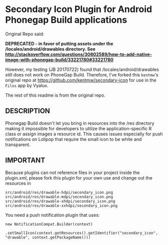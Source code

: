 # Secondary Icon Plugin for Android Phonegap Build applications

Original Repo said:

**DEPRECATED - in favor of putting assets under the /locales/android/drawables directory. See http://stackoverflow.com/questions/30802589/how-to-add-native-image-with-phonegap-build/33221780#33221780**

However, my testing (JB 20170722) found that /locales/android/drawables still does not work on PhoneGap Build. Therefore, I've forked this `kentmw`'s original repo at https://github.com/kentmw/secondary-icon for use in the `Filos` app by Vyalux.

The rest of this readme is from the original repo.

## DESCRIPTION
Phonegap Build doesn't let you bring in resources into the /res directory making it impossible for developers to utilize the application-specific R class or assign images a resource id. This causes issues especially for push notifications on Lolipop that require the small icon to be white and transparent.

## IMPORTANT
Because plugins can not reference files in your project inside the plugin.xml, please fork this plugin for your own use and change out the resources in
```
src/android/res/drawable-hdpi/secondary_icon.png
src/android/res/drawable-mdpi/secondary_icon.png
src/android/res/drawable-xhdpi/secondary_icon.png
src/android/res/drawable-xxhdpi/secondary_icon.png
```

You need a push notification plugin that uses:
```
new NotificationCompat.Builder(context)
        .setSmallIcon(context.getResources().getIdentifier("secondary_icon", "drawable", context.getPackageName()))
```
